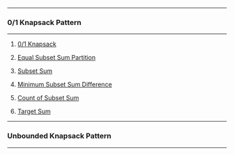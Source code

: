 ____
### 0/1 Knapsack Pattern 
____

1) [0/1 Knapsack](./knapsack.py)

2) [Equal Subset Sum Partition](./equal_subset_sum_partition.py)

3) [Subset Sum](./subset_sum.py)

4) [Minimum Subset Sum Difference](./minumum_subset_sum_difference.py)

5) [Count of Subset Sum](./count_of_subset_sum.py)

6) [Target Sum](./target_sum.py)


____
### Unbounded Knapsack Pattern 
____
